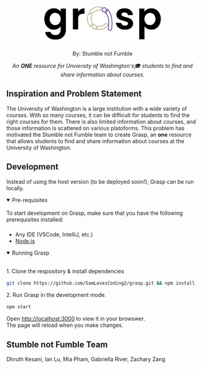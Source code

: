 <div align="center">
  <h1>
      <img src="./src/img/grasp_title.png" height="90">
  </h1>
  <p>By: Stumble not Fumble</p>
  <p align="center">
    <em align="center"> An <strong>ONE</strong> resource for Unviersity of Washington's🎓 students to find and share information about courses.</em>
  </p>
</div>

## Inspiration and Problem Statement
The University of Washington is a large institution with a wide variety of courses. With so many courses, it can be difficult for students to find the right courses for them. There is also limited information about courses, and those information is scattered on various platoforms. This problem has motivated the Stumble not Fumble team to create Grasp, an <strong>one</strong> resource that allows students to find and share information about courses at the University of Washington.


## Development
Instead of using the host version (to be deployed soon!), Grasp can be run locally.

<details open>
<summary>
Pre-requisites
</summary> </br>
To start development on Grasp, make sure that you have the following prerequisites installed:

###
<ul>
  <li>Any IDE (VSCode, IntelliJ, etc.)</li>
  <li> <a href="https://nodejs.org/en/download" />Node.js </a></li>
</ul>
</details>

<details open>
<summary>
Running Grasp
</summary><br/>

<p> 1. Clone the respository & install dependencies </p>

```bash
git clone https://github.com/SamLovesCoding2/grasp.git && npm install
```

<p> 2. Run Grasp in the development mode. </p>

  ```bash
  npm start
```

Open <a href="http://localhost:3000"/> http://localhost:3000</a>  to view it in your browswer. \
The page will reload when you make changes.


## Stumble not Fumble Team
Dhruth Kesani, Ian Lu, Mia Pham, Gabriella River, Zachary Zang